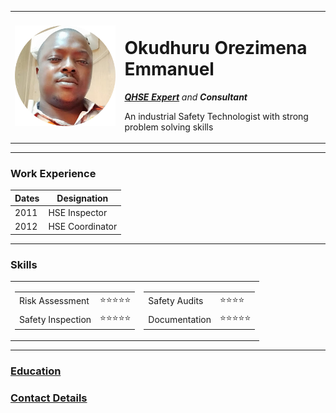 <html lang="en" dir="ltr">

<head>
  <meta charset="utf-8">
  <meta name="viewport" content=""width=device-width"">
  <title>💖 Destiny's Personal Site</title>
</head>

<body>
  <table cellspacing="20">
    <tr>
      <td><img src="Orezimena.png" alt="Orezimena's profile picture"></td>
      <td><h1>Okudhuru Orezimena Emmanuel</h1>
      <em><p><strong><a href="https://ng.linkedin.com/in/emmanuel-okudhuru-a40639119?trk=people-guest_people_search-card">QHSE Expert</a></strong> and <strong>Consultant</strong></p></em>
      <p>An industrial Safety Technologist with strong problem solving skills</p></td>
    </tr>
  </table>
  <hr size="5" noshade>

  <h3>Work Experience</h3>
  <table cellspacing="10">
    <thead><th>Dates</th><th>Designation</th></thead>
    <tbody>
      <tr>
        <td>2011</td><td>HSE Inspector</td>
      </tr>
      <tr>
        <td>2012</td><td>HSE Coordinator</td>
      </tr>
    </tbody>

  </table>
  <hr size="5" noshade>

  <h3>Skills</h3>
<table cellspacing="10">
  <td>  <table cellspacing="5">
      <tr><td>Risk Assessment</td><td>⭐⭐⭐⭐⭐</td></tr>
      <tr><td>Safety Inspection</td><td>⭐⭐⭐⭐⭐</td></tr>
    </table>
  </td>
  <td>  <table cellspacing="5">
      <tr><td>Safety Audits</td><td>⭐⭐⭐⭐</td> </tr>
      <tr><td>Documentation</td><td>⭐⭐⭐⭐⭐</td></tr>
    </table></td>
</table>
<hr size="5" noshade>
<h3><a href="Education.html">Education</a></h3>
<h3><a href="contact.html">Contact Details</a></h3>

</body>

</html>
